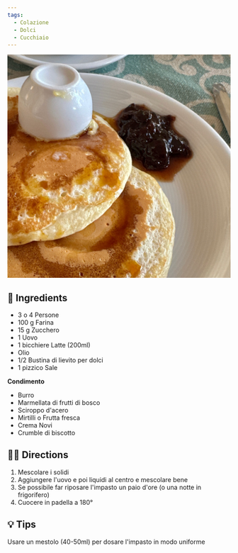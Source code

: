```yaml
---
tags:
  - Colazione
  - Dolci
  - Cucchiaio
---
```


![](../images/pancakes.jpeg)

## 🧾 Ingredients

- 3 o 4 Persone
- 100 g Farina
- 15 g Zucchero
- 1 Uovo
- 1 bicchiere Latte (200ml)
- Olio
- 1/2 Bustina di lievito per dolci
- 1 pizzico Sale

**Condimento**
- Burro
- Marmellata di frutti di bosco
- Sciroppo d'acero
- Mirtilli o Frutta fresca
- Crema Novi
- Crumble di biscotto

## 👩‍🍳 Directions

1. Mescolare i solidi
2. Aggiungere l'uovo e poi  liquidi al centro e mescolare bene
3. Se possibile far riposare l'impasto un paio d'ore (o una notte in frigorifero)
4. Cuocere in padella a 180°

## 💡 Tips

Usare un mestolo (40-50ml) per dosare l'impasto in modo uniforme
